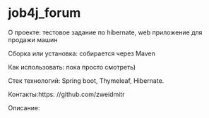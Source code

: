 # job4j_forum
О проекте: тестовое задание по hibernate, web приложение для продажи машин

Сборка или установка:
собирается через Maven

Как использовать: пока просто смотреть)

Стек технологий: Spring boot, Thymeleaf, Hibernate.

Контакты:https:
//github.com/zweidmitr

Описание: